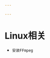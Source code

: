 ```yaml
---

---
```


<!--
 * @Author: your name
 * @Date: 2021-02-26 19:34:53
 * @LastEditTime: 2021-02-26 22:49:05
 * @LastEditors: Please set LastEditors
 * @Description: In User Settings Edit
 * @FilePath: \DailyNotes\Bot\commonNotes.md
-->
# Linux相关
- `安装FFmpeg`